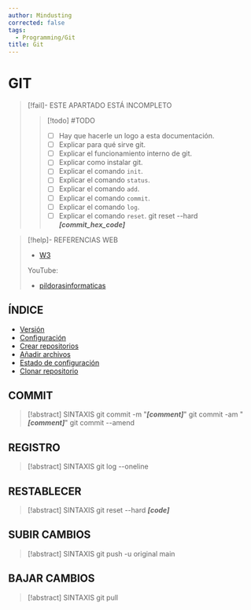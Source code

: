 ```yaml
---
author: Mindusting
corrected: false
tags:
  - Programming/Git
title: Git
---
```


# GIT

> [!fail]- ESTE APARTADO ESTÁ INCOMPLETO
> > [!todo] #TODO
> > - [ ] Hay que hacerle un logo a esta documentación.
> > - [ ] Explicar para qué sirve git.
> > - [ ] Explicar el funcionamiento interno de git.
> > - [ ] Explicar como instalar git.
> > - [ ] Explicar el comando `init`.
> > - [ ] Explicar el comando `status`.
> > - [ ] Explicar el comando `add`.
> > - [ ] Explicar el comando `commit`.
> > - [ ] Explicar el comando `log`.
> > - [ ] Explicar el comando `reset`.
> >     git reset --hard ***\[commit_hex_code\]***

> [!help]- REFERENCIAS WEB
> - [W3](https://www.w3schools.com/git/default.asp?remote=github)
>
> YouTube:
> - [pildorasinformaticas](https://www.youtube.com/playlist?list=PLU8oAlHdN5BlyaPFiNQcV0xDqy0eR35aU)

## ÍNDICE

- [Versión](git_version.md)
- [Configuración](git_config.md)
- [Crear repositorios](git_init.md)
- [Añadir archivos](git_add.md)
- [Estado de configuración](git_status.md)
- [Clonar repositorio](git_clone.md)

## COMMIT

> [!abstract] SINTAXIS
> git commit -m "***\[comment\]***"
> git commit -am "***\[comment\]***"
> git commit --amend

## REGISTRO

> [!abstract] SINTAXIS
> git log --oneline

## RESTABLECER

> [!abstract] SINTAXIS
> git reset --hard ***\[code\]***

## SUBIR CAMBIOS

> [!abstract] SINTAXIS
> git push -u original main

## BAJAR CAMBIOS

> [!abstract] SINTAXIS
> git pull
